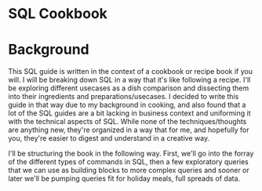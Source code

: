 # SQL Cookbook  

# Background

This SQL guide is written in the context of a cookbook or recipe book if you will. I will be breaking down SQL in a way that it's like following a recipe. I'll be exploring different usecases as a dish comparison and dissecting them into their ingredients and preparations/usecases. I decided to write this guide in that way due to my background in cooking, and also found that a lot of the SQL guides are a bit lacking in business context and uniforming it with the technical aspects of SQL. While none of the techniques/thoughts are anything new, they're organized in a way that for me, and hopefully for you, they're easier to digest and understand in a creative way. 

I'll be structuring the book in the following way. First, we'll go into the forray of the different types of commands in SQL, then a few exploratory queries that we can use as building blocks to more complex queries and sooner or later we'll be pumping queries fit for holiday meals, full spreads of data. 
